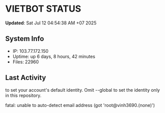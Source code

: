 # VIETBOT STATUS
**Updated**: Sat Jul 12 04:54:38 AM +07 2025

## System Info
- IP: 103.77.172.150
- Uptime: up 6 days, 8 hours, 42 minutes
- Files: 22960

## Last Activity

to set your account's default identity.
Omit --global to set the identity only in this repository.

fatal: unable to auto-detect email address (got 'root@vinh3690.(none)')
